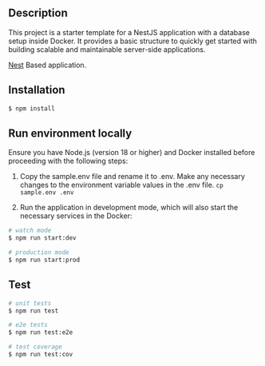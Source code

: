 ## Description

This project is a starter template for a NestJS application with a database setup inside Docker. It provides a basic structure to quickly get started with building scalable and maintainable server-side applications.

[Nest](https://github.com/nestjs/nest) Based application.


## Installation

```bash
$ npm install
```

## Run environment locally

Ensure you have Node.js (version 18 or higher) and Docker installed before proceeding with the following steps:

1. Copy the sample.env file and rename it to .env. Make any necessary changes to the environment variable values in the .env file.
    `cp sample.env .env`

2. Run the application in development mode, which will also start the necessary services in the Docker:

```bash
# watch mode
$ npm run start:dev

# production mode
$ npm run start:prod
```

## Test

```bash
# unit tests
$ npm run test

# e2e tests
$ npm run test:e2e

# test coverage
$ npm run test:cov
```
